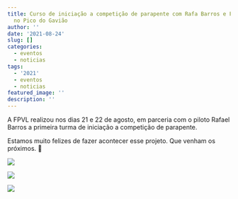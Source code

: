 ```yaml
---
title: Curso de iniciação a competição de parapente com Rafa Barros e FPVL é realizado
  no Pico do Gavião
author: ''
date: '2021-08-24'
slug: []
categories:
  - eventos
  - noticias
tags:
  - '2021'
  - eventos
  - noticias
featured_image: ''
description: ''
---
```


A FPVL realizou nos dias 21 e 22 de agosto, em parceria com o piloto Rafael Barros a primeira turma de iniciação a competição de parapente. 

Estamos muito felizes de fazer acontecer esse projeto. Que venham os próximos. 🚀

![](/images/2021_curso_rafa_fpvl_gaviao_03.jpg)

![](/images/2021_curso_rafa_fpvl_gaviao_02.jpg)

![](/images/2021_curso_rafa_fpvl_gaviao_01.jpg)